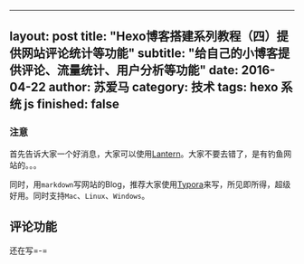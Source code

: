 ---
layout: post
title: "Hexo博客搭建系列教程（四）提供网站评论统计等功能"
subtitle: "给自己的小博客提供评论、流量统计、用户分析等功能"
date: 2016-04-22
author: 苏爱马
category: 技术
tags: hexo 系统 js
finished: false
---------------



### 注意

首先告诉大家一个好消息，大家可以使用[Lantern](https://www.getlantern.org/)。大家不要去错了，是有钓鱼网站的。。。

同时，用`markdown`写网站的Blog，推荐大家使用[Typora](http://www.typora.io/)来写，所见即所得，超级好用。同时支持`Mac`、`Linux`、`Windows`。

##  评论功能

还在写=-=
